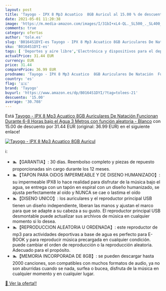 ```yaml
---
layout: post
title: 'Tayogo - IPX 8 Mp3 Acuatico  8GB Auricul al 15.00 % de descuento'
date: 2021-05-01 11:20:38
image: 'https://m.media-amazon.com/images/I/31bI+xL4-QL._SL500_._SL400_.jpg'
comments: true
category: ofertas
author: 'tole.es'
slug: 'B0164S1DYI-es Tayogo - IPX 8 Mp3 Acuatico 8GB Auriculares De Natación...'
sku: 'B0164S1DYI-es'
tags: [ 'Deportes y aire libre','Electrónica y dispositivos para el deporte','Reproductores MP3 para natación','auriculares','tayogo', ]
actualPrice: 31.44 EUR
currency: EUR
price: 31.44
comparePrice: 36.99 EUR
prodname: 'Tayogo - IPX 8 Mp3 Acuatico  8GB Auriculares De Natación  Funcionan Durante 6-8 Horas bajo el Agua 3 Metros con función aleatoria - Blanco'
country: 'es'
flag: '🇪🇸'
brand: 'Tayogo'
buyurl: 'https://www.amazon.es/dp/B0164S1DYI/?tag=tolees-21'
descuento: '15.00'
average: '30.708'
---
```


Está [Tayogo - IPX 8 Mp3 Acuatico  8GB Auriculares De Natación  Funcionan Durante 6-8 Horas bajo el Agua 3 Metros con función aleatoria - Blanco](https://www.amazon.es/dp/B0164S1DYI/?tag=tolees-21) con 15.00 de descuento por 31.44 EUR (original: 36.99 EUR) en el siguiente enlace!

[![Tayogo - IPX 8 Mp3 Acuatico  8GB Auricul](https://m.media-amazon.com/images/I/31bI+xL4-QL._SL500_._SL400_.jpg)](https://www.amazon.es/dp/B0164S1DYI/?tag=tolees-21)

ℹ️:

- 🏊【GARANTIA】: 30 días. Reembolso completo y piezas de repuesto proporcionadas sin cargo durante los 12 meses.
- 🏊【TAPON PARA OíDOS IMPERMEABLE Y DE DISENO HUMANIZADO】: su impermeable IPX8 lo hace realidad para disfrutar de la música bajo el agua, se entrega con un tapón en espiral con un diseño humanizado, se ajusta perfectamente al oído y NUNCA se cae o lastima el oído
- 🏊【DISENO UNICO】: los auriculares y el reproductor principal USB tienen un diseño independiente, liberan las manos y ajustan el marco para que se adapte a su cabeza a su gusto. El reproductor principal USB desmontable puede actualizar sus archivos de música en cualquier momento si lo desea.
- 🏊【REPRODUCCION ALEATORIA U ORDENADA】: este reproductor de mp3 para actividades deportivas a base de agua es perfecto para E-BOOK y para reproducir música precargada en cualquier condición. puede cambiar el orden de reproducción o la reproducción aleatoria. Adecuado para el propósito.
- 🏊【MEMORIA INCORPORADA DE 8GB】: se pueden descargar hasta 2000 canciones, son compatibles con muchos formatos de audio, ya no son aburridas cuando se nada, surfea o bucea, disfruta de la música en cualquier momento y en cualquier lugar.

[🛒 Ver la oferta!!](https://www.amazon.es/dp/B0164S1DYI/?tag=tolees-21)

